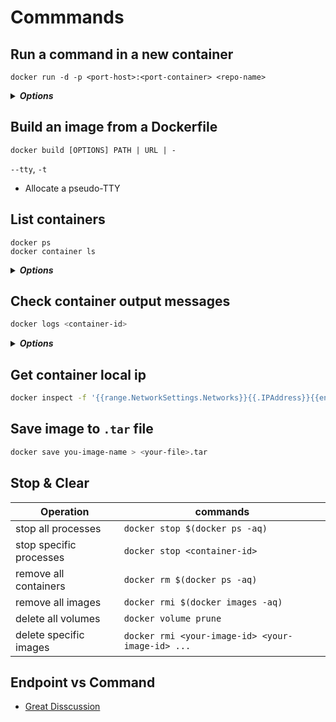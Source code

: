 # Commmands
## Run a command in a new container
```
docker run -d -p <port-host>:<port-container> <repo-name>
```
<details>
  <summary><strong><em>Options</em></strong></summary>

  | Option | Description |
  |-|-|
  | `-d` | run the container in detached mode in the background |
  | `-p <port-host>:<port-containe>` | map the port of the host to the port of the container |
  | `-v` | option to map a host directory to container |
  | | `./` is not available for this option, you have to use `$PWD` instead. e.g. `-v $PWD/.deploy:/data/.deploy` |
</details>

## Build an image from a Dockerfile
```
docker build [OPTIONS] PATH | URL | -
```
`--tty`, `-t`
  - Allocate a pseudo-TTY

## List containers
```
docker ps 
docker container ls
```
<details>
  <summary><strong><em>Options</em></strong></summary>

  | Option | Description |
  |-|-|
  | `-a` `--all` | Show all containers (default shows just running) |
  | `-f` `--filter` | Filter output based on conditions provided  |
  | `-s` `--size` | Display total file sizes |
  | `-n` `--last` | Show `n` last created containers |
  | `-q` `--quiet` | Only display container IDs |
</details>

## Check container output messages
```sh
docker logs <container-id>
```

<details>
  <summary><strong><em>Options</em></strong></summary>

  | Option | Description |
  |-|-|
  | `-f` `--follow` | following log messages |
</details>


## Get container local ip
```sh
docker inspect -f '{{range.NetworkSettings.Networks}}{{.IPAddress}}{{end}}' <container-id>
```


## Save image to `.tar` file
```sh
docker save you-image-name > <your-file>.tar
```


## Stop & Clear
| Operation | commands |
|-|-|
| stop all processes | `docker stop $(docker ps -aq)` |
| stop specific processes | `docker stop <container-id>` |
| remove all containers | `docker rm $(docker ps -aq)` |
| remove all images | `docker rmi $(docker images -aq)` |
| delete all volumes | `docker volume prune` |
| delete specific images | `docker rmi <your-image-id> <your-image-id> ...` |

## Endpoint vs Command
- [Great Disscussion](https://stackoverflow.com/questions/21553353/what-is-the-difference-between-cmd-and-entrypoint-in-a-dockerfile)